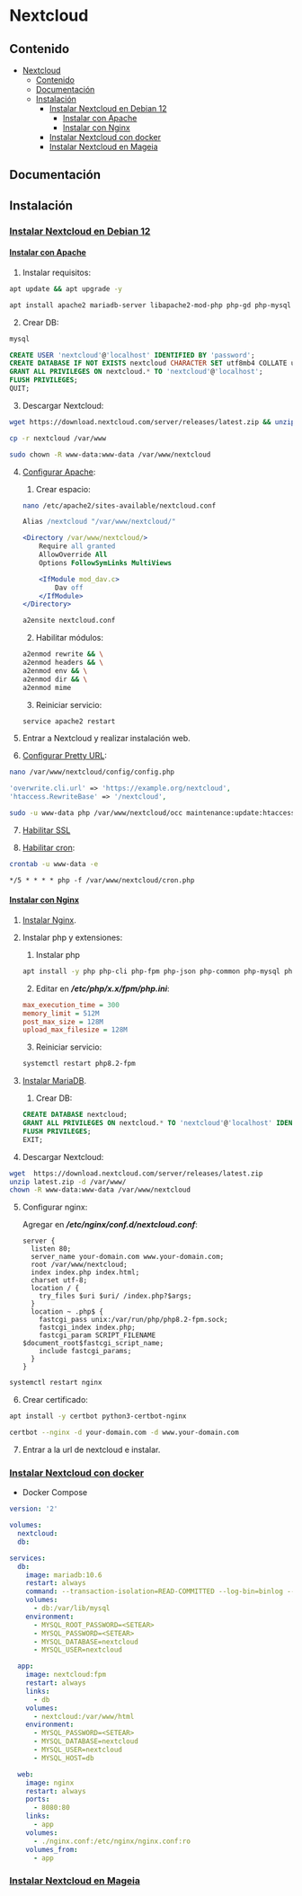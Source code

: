 # Nextcloud

## Contenido
- [Nextcloud](#nextcloud)
  - [Contenido](#contenido)
  - [Documentación](#documentación)
  - [Instalación](#instalación)
    - [Instalar Nextcloud en Debian 12](#instalar-nextcloud-en-debian-12)
      - [Instalar con Apache](#instalar-con-apache)
      - [Instalar con Nginx](#instalar-con-nginx)
    - [Instalar Nextcloud con docker](#instalar-nextcloud-con-docker)
    - [Instalar Nextcloud en Mageia](#instalar-nextcloud-en-mageia)

## Documentación

## Instalación

### [Instalar Nextcloud en Debian 12]()

#### [Instalar con Apache](https://docs.nextcloud.com/server/latest/admin_manual/installation/example_ubuntu.html)
1. Instalar requisitos:
```sh
apt update && apt upgrade -y

apt install apache2 mariadb-server libapache2-mod-php php-gd php-mysql php-curl php-mbstring php-intl php-gmp php-bcmath php-xml php-imagick php-zip unzip wget sudo -y
```

2. Crear DB:
```sh
mysql
```

```sql
CREATE USER 'nextcloud'@'localhost' IDENTIFIED BY 'password';
CREATE DATABASE IF NOT EXISTS nextcloud CHARACTER SET utf8mb4 COLLATE utf8mb4_general_ci;
GRANT ALL PRIVILEGES ON nextcloud.* TO 'nextcloud'@'localhost';
FLUSH PRIVILEGES;
QUIT;
```

3. Descargar Nextcloud:
```sh
wget https://download.nextcloud.com/server/releases/latest.zip && unzip latest.zip

cp -r nextcloud /var/www

sudo chown -R www-data:www-data /var/www/nextcloud
```

4. [Configurar Apache](https://docs.nextcloud.com/server/latest/admin_manual/installation/source_installation.html#apache-configuration-label):
    1. Crear espacio:
    ```sh
    nano /etc/apache2/sites-available/nextcloud.conf
    ```

    ```apache
    Alias /nextcloud "/var/www/nextcloud/"

    <Directory /var/www/nextcloud/>
        Require all granted
        AllowOverride All
        Options FollowSymLinks MultiViews

        <IfModule mod_dav.c>
            Dav off
        </IfModule>
    </Directory>
    ```

    ```sh
    a2ensite nextcloud.conf
    ```

    2. Habilitar módulos:
    ```sh
    a2enmod rewrite && \
    a2enmod headers && \
    a2enmod env && \
    a2enmod dir && \
    a2enmod mime
    ```

    3. Reiniciar servicio:
    ```sh
    service apache2 restart
    ```

5. Entrar a Nextcloud y realizar instalación web.

6. [Configurar Pretty URL](https://docs.nextcloud.com/server/latest/admin_manual/installation/source_installation.html#pretty-urls):
```sh
nano /var/www/nextcloud/config/config.php
```

```php
'overwrite.cli.url' => 'https://example.org/nextcloud',
'htaccess.RewriteBase' => '/nextcloud',
```

```sh
sudo -u www-data php /var/www/nextcloud/occ maintenance:update:htaccess
```

7. [Habilitar SSL](https://docs.nextcloud.com/server/latest/admin_manual/installation/source_installation.html#enabling-ssl)

8. [Habilitar cron](https://docs.nextcloud.com/server/latest/admin_manual/configuration_server/background_jobs_configuration.html#cron-jobs):
```sh
crontab -u www-data -e
```

```text
*/5 * * * * php -f /var/www/nextcloud/cron.php
```

#### [Instalar con Nginx](https://www.linuxtuto.com/how-to-install-nextcloud-on-debian-12/)

1. [Instalar Nginx](../web/servidores/nginx.md#instalar-nginx-en-debian).

2. Instalar php y extensiones:
   1. Instalar php
   ```sh
   apt install -y php php-cli php-fpm php-json php-common php-mysql php-zip php-gd php-intl php-curl php-xml php-mbstring php-bcmath php-gmp wget
   ```

   2. Editar en ***/etc/php/x.x/fpm/php.ini***:
   ```ini
   max_execution_time = 300
   memory_limit = 512M
   post_max_size = 128M
   upload_max_filesize = 128M
   ```

   3. Reiniciar servicio:
   ```sh
   systemctl restart php8.2-fpm
   ```

3. [Instalar MariaDB](../database/sql/mariadb.md#instalar-mariadb-en-debian-12).
   1. Crear DB:
   ```sql
   CREATE DATABASE nextcloud;
   GRANT ALL PRIVILEGES ON nextcloud.* TO 'nextcloud'@'localhost' IDENTIFIED BY 'Password';
   FLUSH PRIVILEGES;
   EXIT;
   ```

4. Descargar Nextcloud:
```sh
wget  https://download.nextcloud.com/server/releases/latest.zip
unzip latest.zip -d /var/www/
chown -R www-data:www-data /var/www/nextcloud
```

5. Configurar nginx:

    Agregar en ***/etc/nginx/conf.d/nextcloud.conf***:
    ```nginx
    server {
      listen 80;
      server_name your-domain.com www.your-domain.com;
      root /var/www/nextcloud;
      index index.php index.html;
      charset utf-8;
      location / {
        try_files $uri $uri/ /index.php?$args;
      }
      location ~ .php$ {
        fastcgi_pass unix:/var/run/php/php8.2-fpm.sock;
        fastcgi_index index.php;
        fastcgi_param SCRIPT_FILENAME $document_root$fastcgi_script_name;
        include fastcgi_params;
      }
    }
    ```

```sh
systemctl restart nginx
```

6. Crear certificado:
```sh
apt install -y certbot python3-certbot-nginx

certbot --nginx -d your-domain.com -d www.your-domain.com
```

7. Entrar a la url de nextcloud e instalar.

### [Instalar Nextcloud con docker](https://github.com/nextcloud/docker)

- Docker Compose
```yml
version: '2'

volumes:
  nextcloud:
  db:

services:
  db:
    image: mariadb:10.6
    restart: always
    command: --transaction-isolation=READ-COMMITTED --log-bin=binlog --binlog-format=ROW
    volumes:
      - db:/var/lib/mysql
    environment:
      - MYSQL_ROOT_PASSWORD=<SETEAR>
      - MYSQL_PASSWORD=<SETEAR>
      - MYSQL_DATABASE=nextcloud
      - MYSQL_USER=nextcloud

  app:
    image: nextcloud:fpm
    restart: always
    links:
      - db
    volumes:
      - nextcloud:/var/www/html
    environment:
      - MYSQL_PASSWORD=<SETEAR>
      - MYSQL_DATABASE=nextcloud
      - MYSQL_USER=nextcloud
      - MYSQL_HOST=db

  web:
    image: nginx
    restart: always
    ports:
      - 8080:80
    links:
      - app
    volumes:
      - ./nginx.conf:/etc/nginx/nginx.conf:ro
    volumes_from:
      - app
```

### [Instalar Nextcloud en Mageia](https://wiki.mageia.org/en/Nextcloud_server_installation_with_NGINX)